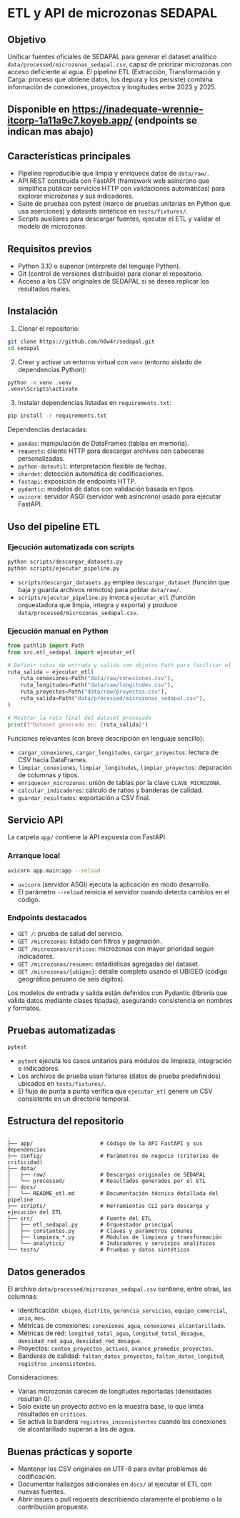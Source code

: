 # ETL y API de microzonas SEDAPAL

## Objetivo

Unificar fuentes oficiales de SEDAPAL para generar el dataset analítico `data/processed/microzonas_sedapal.csv`, capaz de priorizar microzonas con acceso deficiente al agua. El pipeline ETL (Extracción, Transformación y Carga: proceso que obtiene datos, los depura y los persiste) combina información de conexiones, proyectos y longitudes entre 2023 y 2025.

## Disponible en https://inadequate-wrennie-itcorp-1a11a9c7.koyeb.app/ (endpoints se indican mas abajo)

## Características principales

- Pipeline reproducible que limpia y enriquece datos de `data/raw/`.
- API REST construida con FastAPI (framework web asíncrono que simplifica publicar servicios HTTP con validaciones automáticas) para explorar microzonas y sus indicadores.
- Suite de pruebas con pytest (marco de pruebas unitarias en Python que usa aserciones) y datasets sintéticos en `tests/fixtures/`.
- Scripts auxiliares para descargar fuentes, ejecutar el ETL y validar el modelo de microzonas.

## Requisitos previos

- Python 3.10 o superior (intérprete del lenguaje Python).
- Git (control de versiones distribuido) para clonar el repositorio.
- Acceso a los CSV originales de SEDAPAL si se desea replicar los resultados reales.

## Instalación

1. Clonar el repositorio:

```bash
git clone https://github.com/h0w4r/sedapal.git
cd sedapal
```

2. Crear y activar un entorno virtual con `venv` (entorno aislado de dependencias Python):

```bash
python -m venv .venv
.venv\Scripts\activate
```

3. Instalar dependencias listadas en `requirements.txt`:

```bash
pip install -r requirements.txt
```

Dependencias destacadas:
- `pandas`: manipulación de DataFrames (tablas en memoria).
- `requests`: cliente HTTP para descargar archivos con cabeceras personalizadas.
- `python-dateutil`: interpretación flexible de fechas.
- `chardet`: detección automática de codificaciones.
- `fastapi`: exposición de endpoints HTTP.
- `pydantic`: modelos de datos con validación basada en tipos.
- `uvicorn`: servidor ASGI (servidor web asíncrono) usado para ejecutar FastAPI.

## Uso del pipeline ETL

### Ejecución automatizada con scripts

```bash
python scripts/descargar_datasets.py
python scripts/ejecutar_pipeline.py
```

- `scripts/descargar_datasets.py` emplea `descargar_dataset` (función que baja y guarda archivos remotos) para poblar `data/raw/`.
- `scripts/ejecutar_pipeline.py` invoca `ejecutar_etl` (función orquestadora que limpia, integra y exporta) y produce `data/processed/microzonas_sedapal.csv`.

### Ejecución manual en Python

```python
from pathlib import Path
from src.etl_sedapal import ejecutar_etl

# Definir rutas de entrada y salida con objetos Path para facilitar el manejo de archivos
ruta_salida = ejecutar_etl(
    ruta_conexiones=Path("data/raw/conexiones.csv"),
    ruta_longitudes=Path("data/raw/longitudes.csv"),
    ruta_proyectos=Path("data/raw/proyectos.csv"),
    ruta_salida=Path("data/processed/microzonas_sedapal.csv"),
)

# Mostrar la ruta final del dataset procesado
print(f"Dataset generado en: {ruta_salida}")
```

Funciones relevantes (con breve descripción en lenguaje sencillo):
- `cargar_conexiones`, `cargar_longitudes`, `cargar_proyectos`: lectura de CSV hacia DataFrames.
- `limpiar_conexiones`, `limpiar_longitudes`, `limpiar_proyectos`: depuración de columnas y tipos.
- `enriquecer_microzonas`: unión de tablas por la clave `CLAVE_MICROZONA`.
- `calcular_indicadores`: cálculo de ratios y banderas de calidad.
- `guardar_resultados`: exportación a CSV final.

## Servicio API

La carpeta `app/` contiene la API expuesta con FastAPI.

### Arranque local

```bash
uvicorn app.main:app --reload
```

- `uvicorn` (servidor ASGI) ejecuta la aplicación en modo desarrollo.
- El parámetro `--reload` reinicia el servidor cuando detecta cambios en el código.

### Endpoints destacados

- `GET /`: prueba de salud del servicio.
- `GET /microzonas`: listado con filtros y paginación.
- `GET /microzonas/criticas`: microzonas con mayor prioridad según indicadores.
- `GET /microzonas/resumen`: estadísticas agregadas del dataset.
- `GET /microzonas/{ubigeo}`: detalle completo usando el UBIGEO (código geográfico peruano de seis dígitos).

Los modelos de entrada y salida están definidos con Pydantic (librería que valida datos mediante clases tipadas), asegurando consistencia en nombres y formatos.

## Pruebas automatizadas

```bash
pytest
```

- `pytest` ejecuta los casos unitarios para módulos de limpieza, integración e indicadores.
- Los archivos de prueba usan fixtures (datos de prueba predefinidos) ubicados en `tests/fixtures/`.
- El flujo de punta a punta verifica que `ejecutar_etl` genere un CSV consistente en un directorio temporal.

## Estructura del repositorio

```
.
├── app/                     # Código de la API FastAPI y sus dependencias
├── config/                  # Parámetros de negocio (criterios de criticidad)
├── data/
│   ├── raw/                 # Descargas originales de SEDAPAL
│   └── processed/           # Resultados generados por el ETL
├── docs/
│   └── README_etl.md        # Documentación técnica detallada del pipeline
├── scripts/                 # Herramientas CLI para descarga y ejecución del ETL
├── src/                     # Fuente del ETL
│   ├── etl_sedapal.py       # Orquestador principal
│   ├── constantes.py        # Claves y parámetros comunes
│   ├── limpieza_*.py        # Módulos de limpieza y transformación
│   └── analytics/           # Indicadores y servicios analíticos
└── tests/                   # Pruebas y datos sintéticos
```

## Datos generados

El archivo `data/processed/microzonas_sedapal.csv` contiene, entre otras, las columnas:

- Identificación: `ubigeo`, `distrito`, `gerencia_servicios`, `equipo_comercial`, `anio`, `mes`.
- Métricas de conexiones: `conexiones_agua`, `conexiones_alcantarillado`.
- Métricas de red: `longitud_total_agua`, `longitud_total_desague`, `densidad_red_agua`, `densidad_red_desague`.
- Proyectos: `conteo_proyectos_activos`, `avance_promedio_proyectos`.
- Banderas de calidad: `faltan_datos_proyectos`, `faltan_datos_longitud`, `registros_inconsistentes`.

Consideraciones:
- Varias microzonas carecen de longitudes reportadas (densidades resultan 0).
- Solo existe un proyecto activo en la muestra base, lo que limita resultados en `criticos`.
- Se activa la bandera `registros_inconsistentes` cuando las conexiones de alcantarillado superan a las de agua.

## Buenas prácticas y soporte

- Mantener los CSV originales en UTF-8 para evitar problemas de codificación.
- Documentar hallazgos adicionales en `docs/` al ejecutar el ETL con nuevas fuentes.
- Abrir issues o pull requests describiendo claramente el problema o la contribución propuesta.
